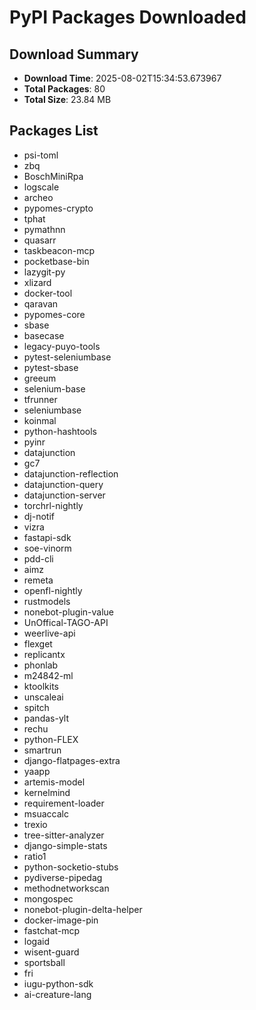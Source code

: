 # PyPI Packages Downloaded

## Download Summary
- **Download Time**: 2025-08-02T15:34:53.673967
- **Total Packages**: 80
- **Total Size**: 23.84 MB

## Packages List
- psi-toml
- zbq
- BoschMiniRpa
- logscale
- archeo
- pypomes-crypto
- tphat
- pymathnn
- quasarr
- taskbeacon-mcp
- pocketbase-bin
- lazygit-py
- xlizard
- docker-tool
- qaravan
- pypomes-core
- sbase
- basecase
- legacy-puyo-tools
- pytest-seleniumbase
- pytest-sbase
- greeum
- selenium-base
- tfrunner
- seleniumbase
- koinmal
- python-hashtools
- pyinr
- datajunction
- gc7
- datajunction-reflection
- datajunction-query
- datajunction-server
- torchrl-nightly
- dj-notif
- vizra
- fastapi-sdk
- soe-vinorm
- pdd-cli
- aimz
- remeta
- openfl-nightly
- rustmodels
- nonebot-plugin-value
- UnOffical-TAGO-API
- weerlive-api
- flexget
- replicantx
- phonlab
- m24842-ml
- ktoolkits
- unscaleai
- spitch
- pandas-ylt
- rechu
- python-FLEX
- smartrun
- django-flatpages-extra
- yaapp
- artemis-model
- kernelmind
- requirement-loader
- msuaccalc
- trexio
- tree-sitter-analyzer
- django-simple-stats
- ratio1
- python-socketio-stubs
- pydiverse-pipedag
- methodnetworkscan
- mongospec
- nonebot-plugin-delta-helper
- docker-image-pin
- fastchat-mcp
- logaid
- wisent-guard
- sportsball
- fri
- iugu-python-sdk
- ai-creature-lang
